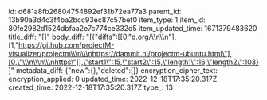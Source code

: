 id: d681a8fb26804754892ef31b72ea77a3
parent_id: 13b90a3d4c3f4ba2bcc93ec87c57bef0
item_type: 1
item_id: 80fe2982d1524dbfaa2e7c774ce332d5
item_updated_time: 1671379483620
title_diff: "[]"
body_diff: "[{\"diffs\":[[0,\"d.org/\\\n\\\n\"],[1,\"https://github.com/projectM-visualizer/projectm\\\n\\\nhttps://dammit.nl/projectm-ubuntu.html\"],[0,\"\\\n\\\n\\\nhttps\"]],\"start1\":15,\"start2\":15,\"length1\":16,\"length2\":103}]"
metadata_diff: {"new":{},"deleted":[]}
encryption_cipher_text: 
encryption_applied: 0
updated_time: 2022-12-18T17:35:20.317Z
created_time: 2022-12-18T17:35:20.317Z
type_: 13